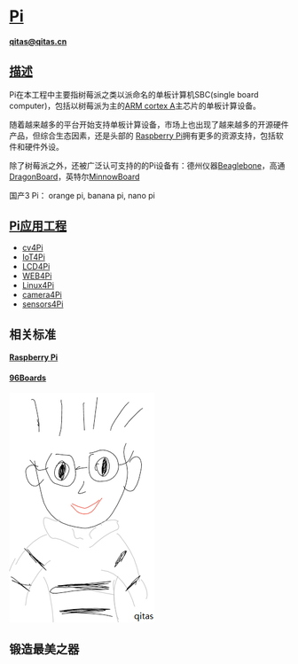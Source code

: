 ﻿# [Pi](https://github.com/qitas/Pi) 

#### qitas@qitas.cn

## [描述](https://github.com/qitas/Pi/wiki) 

Pi在本工程中主要指树莓派之类以派命名的单板计算机SBC(single board computer)，包括以树莓派为主的[ARM cortex A](https://github.com/sochub/CA)主芯片的单板计算设备。

随着越来越多的平台开始支持单板计算设备，市场上也出现了越来越多的开源硬件产品，但综合生态因素，还是头部的 [Raspberry Pi](#Raspberry-Pi)拥有更多的资源支持，包括软件和硬件外设。

除了树莓派之外，还被广泛认可支持的的Pi设备有：德州仪器[Beaglebone](#Beaglebone)，高通[DragonBoard](#DragonBoard)，英特尔[MinnowBoard](#MinnowBoard)

国产3 Pi： orange pi, banana pi, nano pi

## [Pi应用工程](https://github.com/qitas/Pi)

- [cv4Pi](https://github.com/Qitas/cv4Pi)
- [IoT4Pi](https://github.com/Qitas/IoT4Pi)
- [LCD4Pi](https://github.com/Qitas/LCD4Pi)
- [WEB4Pi](https://github.com/Qitas/web4Pi)
- [Linux4Pi](https://github.com/Qitas/Linux4Pi)
- [camera4Pi](https://github.com/Qitas/camera4Pi)
- [sensors4Pi](https://github.com/Qitas/sensors4Pi)

## 相关标准

#### [Raspberry Pi](Raspberry)
#### [96Boards](96Boards)



[![sites](qitas/qitas.png)](http://www.qitas.cn)
## 锻造最美之器
